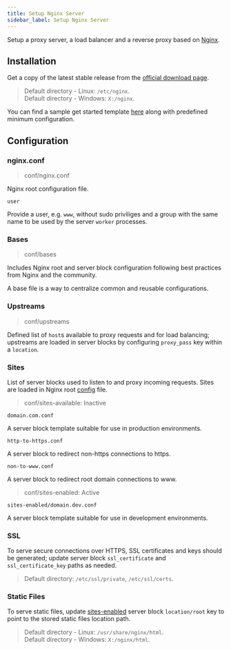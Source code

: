 ```yaml
---
title: Setup Nginx Server
sidebar_label: Setup Nginx Server
---
```


Setup a proxy server, a load balancer and a reverse proxy based on [Nginx][Nginx].

## Installation

Get a copy of the latest stable release from the [official download page][Nginx].

> Default directory - Linux: `/etc/nginx`.\
> Default directory - Windows: `X:/nginx`.

You can find a sample get started template [here](../../templates/index.md#nginx-server) along with
predefined minimum configuration.

## Configuration

### nginx.conf

> conf/nginx.conf

Nginx root configuration file.

`user`

Provide a user, e.g. `www`, without sudo priviliges and a group with the same name to be used by
the server `worker` processes.

### Bases

> conf/bases

Includes Nginx root and server block configuration following best practices from Nginx and the
community.

A base file is a way to centralize common and reusable configurations.

### Upstreams

> conf/upstreams

Defined list of `host`s available to proxy requests and for load balancing; upstreams are loaded in
server blocks by configuring `proxy_pass` key within a `location`.

### Sites

List of server blocks used to listen to and proxy incoming requests. Sites are loaded in Nginx
root [config](#nginx.conf) file.

> conf/sites-available: Inactive

`domain.com.conf`

A server block template suitable for use in production environments.

`http-to-https.conf`

A server block to redirect non-https connections to https.

`non-to-www.conf`

A server block to redirect root domain connections to www.

> conf/sites-enabled: Active

`sites-enabled/domain.dev.conf`

A server block template suitable for use in development environments.

### SSL

To serve secure connections over HTTPS, SSL certificates and keys should be generated; update
server block `ssl_certificate` and `ssl_certificate_key` paths as needed.

> Default directory: `/etc/ssl/private`, `/etc/ssl/certs`.

### Static Files

To serve static files, update [sites-enabled](#sites) server block `location/root` key to point to
the stored static files location path.

> Default directory - Linux: `/usr/share/nginx/html`.\
> Default directory - Windows: `X:/nginx/html`.

[Nginx]: http://nginx.org/en/download.html
